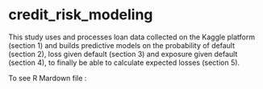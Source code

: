 # credit_risk_modeling

This study uses and processes loan data collected on the Kaggle platform (section 1) and builds predictive models on the probability of default (section 2), loss given default (section 3) and exposure given default (section 4), to finally be able to calculate expected losses (section 5).

To see R Mardown file :
